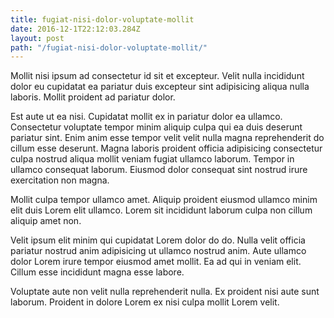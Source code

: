 ```yaml
---
title: fugiat-nisi-dolor-voluptate-mollit
date: 2016-12-1T22:12:03.284Z
layout: post
path: "/fugiat-nisi-dolor-voluptate-mollit/"
---
```


Mollit nisi ipsum ad consectetur id sit et excepteur. Velit nulla incididunt dolor eu cupidatat ea pariatur duis excepteur sint adipisicing aliqua nulla laboris. Mollit proident ad pariatur dolor.

Est aute ut ea nisi. Cupidatat mollit ex in pariatur dolor ea ullamco. Consectetur voluptate tempor minim aliquip culpa qui ea duis deserunt pariatur sint. Enim anim esse tempor velit velit nulla magna reprehenderit do cillum esse deserunt. Magna laboris proident officia adipisicing consectetur culpa nostrud aliqua mollit veniam fugiat ullamco laborum. Tempor in ullamco consequat laborum. Eiusmod dolor consequat sint nostrud irure exercitation non magna.

Mollit culpa tempor ullamco amet. Aliquip proident eiusmod ullamco minim elit duis Lorem elit ullamco. Lorem sit incididunt laborum culpa non cillum aliquip amet non.

Velit ipsum elit minim qui cupidatat Lorem dolor do do. Nulla velit officia pariatur nostrud anim adipisicing ut ullamco nostrud anim. Aute ullamco dolor Lorem irure tempor eiusmod amet mollit. Ea ad qui in veniam elit. Cillum esse incididunt magna esse labore.

Voluptate aute non velit nulla reprehenderit nulla. Ex proident nisi aute sunt laborum. Proident in dolore Lorem ex nisi culpa mollit Lorem velit.